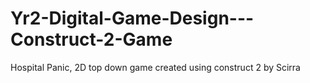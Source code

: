 # Yr2-Digital-Game-Design---Construct-2-Game
Hospital Panic, 2D top down game created using construct 2 by Scirra
